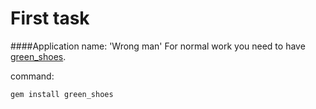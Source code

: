 First task
==========

####Application name: 'Wrong man'
For normal work you need to have <a href="https://github.com/ashbb/green_shoes">green_shoes</a>.
  
command:
    
    gem install green_shoes
   

